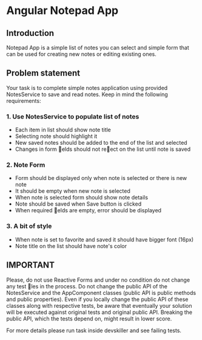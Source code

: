 # Angular Notepad App #

## Introduction ##

Notepad App is a simple list of notes you can select and simple form that can be used for
creating new notes or editing existing ones.

## Problem statement ##

Your task is to complete simple notes application using provided NotesService to save and
read notes. Keep in mind the following requirements:

### 1. Use NotesService to populate list of notes ###

  - Each item in list should show note title
  - Selecting note should highlight it
  - New saved notes should be added to the end of the list and selected
  - Changes in form 􀅣elds should not re􀅤ect on the list until note is saved

### 2. Note Form ###

  - Form should be displayed only when note is selected or there is new note
  - It should be empty when new note is selected
  - When note is selected form should show note details
  - Note should be saved when Save button is clicked
  - When required 􀅣elds are empty, error should be displayed

### 3. A bit of style ###

  - When note is set to favorite and saved it should have bigger font (16px)
  - Note title on the list should have note's color

## IMPORTANT ##

Please, do not use Reactive Forms and under no condition do not change any test 􀅣les in the
process.
Do not change the public API of the NotesService and the AppComponent classes (public API is
public methods and public properties). Even if you locally change the public API of these
classes along with respective tests, be aware that eventually your solution will be executed
against original tests and original public API. Breaking the public API, which the tests depend
on, might result in lower score.

For more details please run task inside devskiller and see failing tests.
